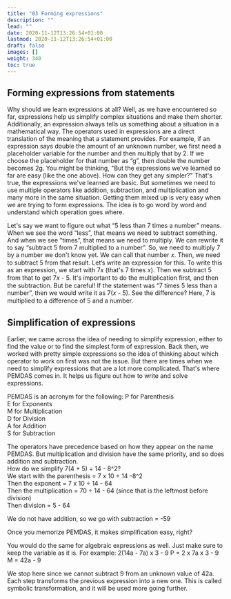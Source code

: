 ```yaml
---
title: "03 Forming expressions"
description: ""
lead: ""
date: 2020-11-12T13:26:54+01:00
lastmod: 2020-11-12T13:26:54+01:00
draft: false
images: []
weight: 340
toc: true
---
```


## Forming expressions from statements

Why should we learn expressions at all? Well, as we have encountered so far, expressions help us simplify complex situations and make them shorter. Additionally, an expression always tells us something about a situation in a mathematical way. The operators used in expressions are a direct translation of the meaning that a statement provides.
For example, if an expression says double the amount of an unknown number, we first need a placeholder variable for the number and then multiply that by 2. If we choose the placeholder for that number as “g”, then double the number becomes 2g.
You might be thinking, "But the expressions we've learned so far are easy (like the one above). How can they get any simpler?" That's true, the expressions we've learned are basic. But sometimes we need to use multiple operators like addition, subtraction, and multiplication and many more in the same situation. Getting them mixed up is very easy when we are trying to form expressions. The idea is to go word by word and understand which operation goes where. 


Let's say we want to figure out what “5 less than 7 times a number” means. When we see the word “less”, that means we need to subtract something. And when we see “times”, that means we need to multiply. We can rewrite it to say “subtract 5 from 7 multiplied to a number”. So, we need to multiply 7 by a number we don't know yet. We can call that number 𝑥. Then, we need to subtract 5 from that result. Let’s write an expression for this. 
To write this as an expression, we start with 7𝑥 (that's 7 times 𝑥). Then we subtract 5 from that to get 7𝑥 - 5. It's important to do the multiplication first, and then the subtraction. 
But be careful! If the statement was “7 times 5 less than a number”, then we would write it as 7(𝑥 - 5). See the difference? Here, 7 is multiplied to a difference of 5 and a number. 


## Simplification of expressions

Earlier, we came across the idea of needing to simplify expression, either to find the value or to find the simplest form of expression. Back then, we worked with pretty simple expressions so the idea of thinking about which operator to work on first was not the issue. But there are times when we need to simplify expressions that are a lot more complicated. That's where PEMDAS comes in. It helps us figure out how to write and solve expressions.


PEMDAS is an acronym for the following:
P for Parenthesis   
E for Exponents   
M for Multiplication   
D for Division   
A for Addition   
S for Subtraction  

The operators have precedence based on how they appear on the name PEMDAS. But multiplication and division have the same priority, and so does addition and subtraction.  
How do we simplify 7(4 + 5) ÷ 14 - 8^2?  
We start with the parenthesis = 7 x 10 ÷ 14 -8^2  
Then the exponent = 7 x 10 ÷ 14 - 64  
Then the multiplication = 70 ÷ 14 - 64 (since that is the leftmost before division)  
Then division = 5 - 64  

We do not have addition, so we go with subtraction = -59  

Once you memorize PEMDAS, it makes simplification easy, right?


You would do the same for algebraic expressions as well. Just make sure to keep the variable as it is. 
For example: 2(14a - 7a) x 3 - 9
P = 2 x 7a x 3 - 9
M = 42a - 9


We stop here since we cannot subtract 9 from an unknown value of 42a.
Each step transforms the previous expression into a new one. This is called symbolic transformation, and it will be used more going further.
